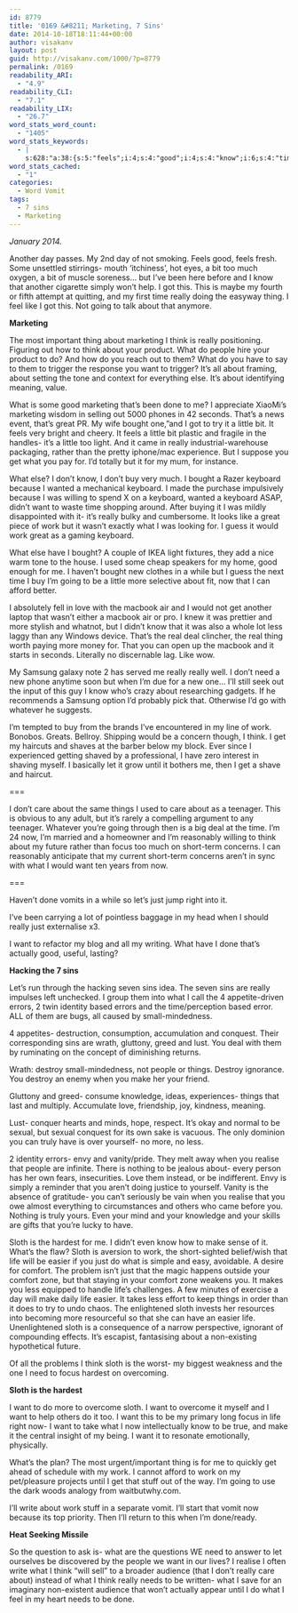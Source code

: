 ```yaml
---
id: 8779
title: '0169 &#8211; Marketing, 7 Sins'
date: 2014-10-18T18:11:44+00:00
author: visakanv
layout: post
guid: http://visakanv.com/1000/?p=8779
permalink: /0169
readability_ARI:
  - "4.9"
readability_CLI:
  - "7.1"
readability_LIX:
  - "26.7"
word_stats_word_count:
  - "1405"
word_stats_keywords:
  - |
    s:628:"a:38:{s:5:"feels";i:4;s:4:"good";i:4;s:4:"know";i:6;s:4:"time";i:5;s:6:"really";i:10;s:5:"thing";i:4;s:4:"like";i:3;s:5:"going";i:4;s:9:"marketing";i:4;s:5:"think";i:7;s:6:"people";i:4;s:4:"want";i:11;s:5:"great";i:3;s:6:"bought";i:4;s:6:"little";i:4;s:8:"keyboard";i:5;s:7:"because";i:3;s:4:"work";i:7;s:4:"love";i:3;s:7:"macbook";i:3;s:4:"deal";i:3;s:4:"need";i:3;s:4:"i'll";i:4;s:4:"care";i:3;s:6:"things";i:4;s:5:"focus";i:3;s:5:"short";i:3;s:4:"just";i:4;s:4:"sins";i:4;s:6:"errors";i:3;s:7:"destroy";i:3;s:4:"make";i:4;s:7:"realise";i:3;s:5:"sloth";i:7;s:7:"hardest";i:3;s:4:"life";i:4;s:6:"easier";i:3;s:7:"comfort";i:3;}";
word_stats_cached:
  - "1"
categories:
  - Word Vomit
tags:
  - 7 sins
  - Marketing
---
```

_January 2014._

Another day passes. My 2nd day of not smoking. Feels good, feels fresh. Some unsettled stirrings- mouth &#8216;itchiness&#8217;, hot eyes, a bit too much oxygen, a bit of muscle soreness&#8230; but I&#8217;ve been here before and I know that another cigarette simply won&#8217;t help. I got this. This is maybe my fourth or fifth attempt at quitting, and my first time really doing the easyway thing. I feel like I got this. Not going to talk about that anymore.

**Marketing**

The most important thing about marketing I think is really positioning. Figuring out how to think about your product. What do people hire your product to do? And how do you reach out to them? What do you have to say to them to trigger the response you want to trigger? It&#8217;s all about framing, about setting the tone and context for everything else. It&#8217;s about identifying meaning, value.

What is some good marketing that&#8217;s been done to me? I appreciate XiaoMi&#8217;s marketing wisdom in selling out 5000 phones in 42 seconds. That&#8217;s a news event, that&#8217;s great PR. My wife bought one,&#8221;and I got to try it a little bit. It feels very bright and cheery. It feels a little bit plastic and fragile in the handles- it&#8217;s a little too light. And it came in really industrial-warehouse packaging, rather than the pretty iphone/mac experience. But I suppose you get what you pay for. I&#8217;d totally but it for my mum, for instance.

What else? I don&#8217;t know, I don&#8217;t buy very much. I bought a Razer keyboard because I wanted a mechanical keyboard. I made the purchase impulsively because I was willing to spend X on a keyboard, wanted a keyboard ASAP, didn&#8217;t want to waste time shopping around. After buying it I was mildly disappointed with it- it&#8217;s really bulky and cumbersome. It looks like a great piece of work but it wasn&#8217;t exactly what I was looking for. I guess it would work great as a gaming keyboard.

What else have I bought? A couple of IKEA light fixtures, they add a nice warm tone to the house. I used some cheap speakers for my home, good enough for me. I haven&#8217;t bought new clothes in a while but I guess the next time I buy I&#8217;m going to be a little more selective about fit, now that I can afford better.

I absolutely fell in love with the macbook air and I would not get another laptop that wasn&#8217;t either a macbook air or pro. I knew it was prettier and more stylish and whatnot, but I didn&#8217;t know that it was also a whole lot less laggy than any Windows device. That&#8217;s the real deal clincher, the real thing worth paying more money for. That you can open up the macbook and it starts in seconds. Literally no discernable lag. Like wow.

My Samsung galaxy note 2 has served me really really well. I don&#8217;t need a new phone anytime soon but when I&#8217;m due for a new one&#8230; I&#8217;ll still seek out the input of this guy I know who&#8217;s crazy about researching gadgets. If he recommends a Samsung option I&#8217;d probably pick that. Otherwise I&#8217;d go with whatever he suggests.

I&#8217;m tempted to buy from the brands I&#8217;ve encountered in my line of work. Bonobos. Greats. Bellroy. Shipping would be a concern though, I think. I get my haircuts and shaves at the barber below my block. Ever since I experienced getting shaved by a professional, I have zero interest in shaving myself. I basically let it grow until it bothers me, then I get a shave and haircut.

===

I don&#8217;t care about the same things I used to care about as a teenager. This is obvious to any adult, but it&#8217;s rarely a compelling argument to any teenager. Whatever you&#8217;re going through then is a big deal at the time. I&#8217;m 24 now, I&#8217;m married and a homeowner and I&#8217;m reasonably willing to think about my future rather than focus too much on short-term concerns. I can reasonably anticipate that my current short-term concerns aren&#8217;t in sync with what I would want ten years from now.

===
  
Haven&#8217;t done vomits in a while so let&#8217;s just jump right into it.

I&#8217;ve been carrying a lot of pointless baggage in my head when I should really just externalise x3.

I want to refactor my blog and all my writing. What have I done that&#8217;s actually good, useful, lasting?

**Hacking the 7 sins**

Let&#8217;s run through the hacking seven sins idea. The seven sins are really impulses left unchecked. I group them into what I call the 4 appetite-driven errors, 2 twin identity based errors and the time/perception based error. ALL of them are bugs, all caused by small-mindedness.

4 appetites- destruction, consumption, accumulation and conquest. Their corresponding sins are wrath, gluttony, greed and lust. You deal with them by ruminating on the concept of diminishing returns.

Wrath: destroy small-mindedness, not people or things. Destroy ignorance. You destroy an enemy when you make her your friend.

Gluttony and greed- consume knowledge, ideas, experiences- things that last and multiply. Accumulate love, friendship, joy, kindness, meaning.

Lust- conquer hearts and minds, hope, respect. It&#8217;s okay and normal to be sexual, but sexual conquest for its own sake is vacuous. The only dominion you can truly have is over yourself- no more, no less.

2 identity errors- envy and vanity/pride. They melt away when you realise that people are infinite. There is nothing to be jealous about- every person has her own fears, insecurities. Love them instead, or be indifferent. Envy is simply a reminder that you aren&#8217;t doing justice to yourself. Vanity is the absence of gratitude- you can&#8217;t seriously be vain when you realise that you owe almost everything to circumstances and others who came before you. Nothing is truly yours. Even your mind and your knowledge and your skills are gifts that you&#8217;re lucky to have.

Sloth is the hardest for me. I didn&#8217;t even know how to make sense of it. What&#8217;s the flaw? Sloth is aversion to work, the short-sighted belief/wish that life will be easier if you just do what is simple and easy, avoidable. A desire for comfort. The problem isn&#8217;t just that the magic happens outside your comfort zone, but that staying in your comfort zone weakens you. It makes you less equipped to handle life&#8217;s challenges. A few minutes of exercise a day will make daily life easier. It takes less effort to keep things in order than it does to try to undo chaos. The enlightened sloth invests her resources into becoming more resourceful so that she can have an easier life. Unenlightened sloth is a consequence of a narrow perspective, ignorant of compounding effects. It&#8217;s escapist, fantasising about a non-existing hypothetical future.

Of all the problems I think sloth is the worst- my biggest weakness and the one I need to focus hardest on overcoming.

**Sloth is the hardest**

I want to do more to overcome sloth. I want to overcome it myself and I want to help others do it too. I want this to be my primary long focus in life right now- I want to take what I now intellectually know to be true, and make it the central insight of my being. I want it to resonate emotionally, physically.

What&#8217;s the plan? The most urgent/important thing is for me to quickly get ahead of schedule with my work. I cannot afford to work on my pet/pleasure projects until I get that stuff out of the way. I&#8217;m going to use the dark woods analogy from waitbutwhy.com.

I&#8217;ll write about work stuff in a separate vomit. I&#8217;ll start that vomit now because its top priority. Then I&#8217;ll return to this when I&#8217;m done/ready.

**Heat Seeking Missile**

So the question to ask is- what are the questions WE need to answer to let ourselves be discovered by the people we want in our lives? I realise I often write what I think &#8220;will sell&#8221; to a broader audience (that I don&#8217;t really care about) instead of what I think really needs to be written- what I save for an imaginary non-existent audience that won&#8217;t actually appear until I do what I feel in my heart needs to be done.